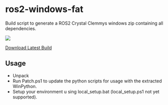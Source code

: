 # ros2-windows-fat
Build script to generate a ROS2 Crystal Clemmys windows zip containing all dependencies.

[![](https://ci.appveyor.com/api/projects/status/github/Bimble/ros2-windows-fat?branch=master&svg=true)](https://ci.appveyor.com/project/Bimble/ros2-windows-fat/branch/master)

[Download Latest Build](https://ci.appveyor.com/api/projects/Bimble/ros2-windows-fat/artifacts/output%2Fros.zip?branch=master)

## Usage

- Unpack
- Run Patch.ps1 to update the python scripts for usage with the extracted WinPython.
- Setup your environment u sing local_setup.bat (local_setup.ps1 not yet supported).

